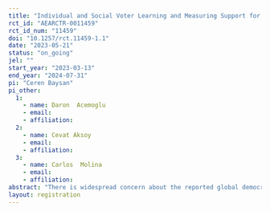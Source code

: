 ```yaml
---
title: "Individual and Social Voter Learning and Measuring Support for Democratic Institutions"
rct_id: "AEARCTR-0011459"
rct_id_num: "11459"
doi: "10.1257/rct.11459-1.1"
date: "2023-05-21"
status: "on_going"
jel: ""
start_year: "2023-03-13"
end_year: "2024-07-31"
pi: "Ceren Baysan"
pi_other:
  1:
    - name: Daron  Acemoglu
    - email: 
    - affiliation: 
  2:
    - name: Cevat Aksoy
    - email: 
    - affiliation: 
  3:
    - name: Carlos  Molina
    - email: 
    - affiliation: 
abstract: "There is widespread concern about the reported global democratic decline and its implications for economic growth. A critical factor that may determine the future of democracy is voter understanding and engagement in improving the quality of democratic institutions. However, it remains unclear how voters assess these institutions and if they have a shared understanding of which political parties uphold them. This study aims to evaluate the effect of credible information about democratic institutions on voter behavior and beliefs in Turkey using a large-scale experimental information campaign, electoral data, and survey data. "
layout: registration
---
```


